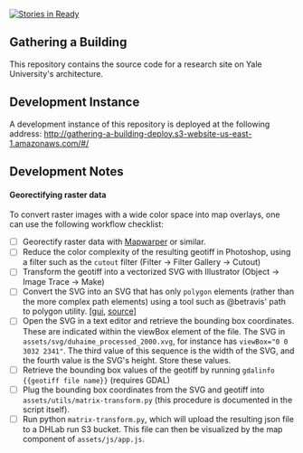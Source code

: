 [![Stories in Ready](https://badge.waffle.io/YaleDHLab/gathering-a-building.png?label=ready&title=Ready)](https://waffle.io/YaleDHLab/gathering-a-building)
## Gathering a Building

This repository contains the source code for a research site on Yale University's architecture.

## Development Instance

A development instance of this repository is deployed at the following address: http://gathering-a-building-deploy.s3-website-us-east-1.amazonaws.com/#/

## Development Notes

#### Georectifying raster data

To convert raster images with a wide color space into map overlays, one can use the following workflow checklist:

* [ ] Georectify raster data with [Mapwarper](https://github.com/timwaters/mapwarper) or similar.
* [ ] Reduce the color complexity of the resulting geotiff in Photoshop, using a filter such as the `cutout` filter (Filter -> Filter Gallery -> Cutout)
* [ ] Transform the geotiff into a vectorized SVG with Illustrator (Object -> Image Trace -> Make)
* [ ] Convert the SVG into an SVG that has only `polygon` elements (rather than the more complex path elements) using a tool such as @betravis' path to polygon utility. [[gui](https://betravis.github.io/shape-tools/path-to-polygon/), [source](https://github.com/betravis/shape-tools/tree/master/path-to-polygon)]
* [ ] Open the SVG in a text editor and retrieve the bounding box coordinates. These are indicated within the viewBox element of the file. The SVG in `assets/svg/duhaime_processed_2000.xvg`, for instance has `viewBox="0 0 3032 2341"`. The third value of this sequence is the width of the SVG, and the fourth value is the SVG's height. Store these values.
* [ ] Retrieve the bounding box values of the geotiff by running `gdalinfo {{geotiff file name}}` (requires GDAL)
* [ ] Plug the bounding box coordinates from the SVG and geotiff into `assets/utils/matrix-transform.py` (this procedure is documented in the script itself).
* [ ] Run python `matrix-transform.py`, which will upload the resulting json file to a DHLab run S3 bucket. This file can then be visualized by the map component of `assets/js/app.js`.